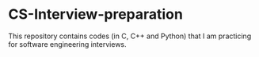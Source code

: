# CS-Interview-preparation
This repository contains codes (in C, C++ and Python) that I am practicing for software engineering interviews.
